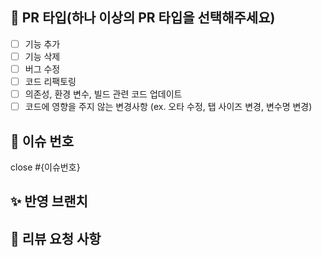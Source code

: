 ## 📌 PR 타입(하나 이상의 PR 타입을 선택해주세요)
- [ ] 기능 추가
- [ ] 기능 삭제
- [ ] 버그 수정
- [ ] 코드 리팩토링
- [ ] 의존성, 환경 변수, 빌드 관련 코드 업데이트
- [ ] 코드에 영향을 주지 않는 변경사항 (ex. 오타 수정, 탭 사이즈 변경, 변수명 변경)

## 📌 이슈 번호
<!-- PR이 해결하는 이슈 번호를 명시하세요. {}없이 close #1234 -->
close #{이슈번호}

## ✨ 반영 브랜치
<!-- 예시: feat#3-dir -> develop -->

## 🙏 리뷰 요청 사항
<!-- 리뷰어에게 요청하고 싶은 부분을 작성해주세요 -->

